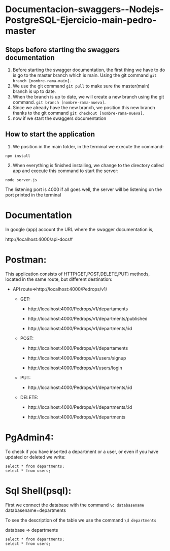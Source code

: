 # Documentacion-swaggers--Nodejs-PostgreSQL-Ejercicio-main-pedro-master
##  Steps before starting the swaggers documentation

1. Before starting the swagger documentation, the first thing we have to do is go to the master branch which is main. Using the git command `git branch [nombre-rama-main]`.
2. We use the git command `git pull` to make sure the master(main) branch is up to date.
3. When the branch is up to date, we will create a new branch using the git command. `git branch [nombre-rama-nueva]`.
4. Since we already have the new branch, we position this new branch thanks to the git command `git checkout [nombre-rama-nueva]`.
5. now if we start the swaggers documentation


## How to start the application

1. We position in the main folder, in the terminal we execute the command:
```
npm install
```
2. When everything is finished installing, we change to the directory called app and execute this command to start the server:
```
node server.js
```
The listening port is 4000
if all goes well, the server will be listening on the port printed in the terminal

# Documentation

In google (app) account the URL where the swagger documentation is,

http://localhost:4000/api-docs#

# Postman:

This application consists of HTTP(GET,POST,DELETE,PUT) methods, located in the same route, but different destination:

* API route=>http://localhost:4000/Pedrops/v1/
  - GET:
  
    - http://localhost:4000/Pedrops/v1/departaments
   
    - http://localhost:4000/Pedrops/v1/departments/published
   
    - http://localhost:4000/Pedrops/v1/departments/:id
   
  - POST:
  
    - http://localhost:4000/Pedrops/v1/departaments
   
    - http://localhost:4000/Pedrops/v1/users/signup
   
    - http://localhost:4000/Pedrops/v1/users/login
   
  - PUT:
  
    - http://localhost:4000/Pedrops/v1/departments/:id
   
  - DELETE:
  
    - http://localhost:4000/Pedrops/v1/departments/:id
   
    - http://localhost:4000/Pedrops/v1/departments

# PgAdmin4:

To check if you have inserted a department or a user, or even if you have updated or deleted we write:

```
select * from departments;
select * from users;
```
# Sql Shell(psql):

First we connect the database with the command  `\c databasename` databasename=departments
 
To see the description of the table we use the command  `\d departments`
 
database => departments
```
select * from departments;
select * from users;
```
 


